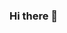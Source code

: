### Hi there 👋

<!--
**rq-dev/rq-dev** is a ✨ _special_ ✨ repository because its `README.md` (this file) appears on your GitHub profile.
[![](https://github.com/saadeghi/saadeghi/blob/master/dino.gif)](#)
Here are some ideas to get you started:

- 🔭 I’m currently working on ...
- 🌱 I’m currently learning ...
- 👯 I’m looking to collaborate on ...
- 🤔 I’m looking for help with ...
- 💬 Ask me about ...
- 📫 How to reach me: ...
- 😄 Pronouns: ...
- ⚡ Fun fact: ...
-->

